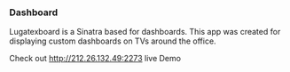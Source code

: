 ### Dashboard

Lugatexboard is a Sinatra based for dashboards.
This app was created for displaying custom dashboards on TVs around the office.


Check out http://212.26.132.49:2273 live Demo

